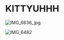 # KITTYUHHH

![IMG_6636_jpg](https://github.com/user-attachments/assets/f534dc3d-ff2e-41c7-baaf-7cdc00fcdb44)

![IMG_6482](https://github.com/user-attachments/assets/2ee53da5-e754-42b4-a2f8-64f0bb50c3c0)
